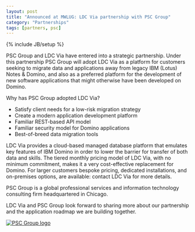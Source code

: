 ```yaml
---
layout: post
title: "Announced at MWLUG: LDC Via partnership with PSC Group"
category: "Partnerships"
tags: [partners, psc]
---
```

{% include JB/setup %}

PSC Group and LDC Via have entered into a strategic partnership. Under this partnership PSC Group will adopt LDC Via as a platform for customers seeking to migrate data and applications away from legacy IBM (Lotus) Notes & Domino, and also as a preferred platform for the development of new software applications that might otherwise have been developed on Domino.

Why has PSC Group adopted LDC Via?

* Satisfy client needs for a low-risk migration strategy
* Create a modern application development platform
* Familiar REST-based API model
* Familiar security model for Domino applications
* Best-of-breed data migration tools

LDC Via provides a cloud-based managed database platform that emulates key features of IBM Domino in order to lower the barrier for transfer of both data and skills. The tiered monthly pricing model of LDC Via, with no minimum commitment, makes it a very cost-effective replacement for Domino. For larger customers bespoke pricing, dedicated installations, and on-premises options, are available: contact LDC Via for more details.

PSC Group is a global professional services and information technology consulting firm headquartered in Chicago.

LDC Via and PSC Group look forward to sharing more about our partnership and the application roadmap we are building together.

[![PSC Group logo](https://www.psclistens.com/media/1263/psc-logo-wtag-transparent.jpg)](https://www.psclistens.com)
